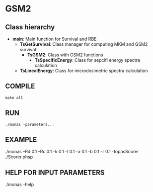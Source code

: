 # GSM2
## Class hierarchy
- **main**: Main function for Survival and RBE
	- **TsGetSurvival**: Class manager for computing MKM and GSM2 survival
		- **TsGSM2**: Class with GSM2 functions
			- **TsSpecificEnergy**: Class for sepcifi energy spectra calculation
	- **TsLinealEnergy**: Class for microdosimetric spectra calculation

## COMPILE
	make all
## RUN
`./monas -parameters...`
## EXAMPLE
./monas -Rd 0.1 -Rc 0.1 -k 0.1 -l 0.1 -a 0.1 -b 0.1 -r 0.1 -topasScorer ./Scorer.phsp
## HELP FOR INPUT PARAMETERS
./monas -help

